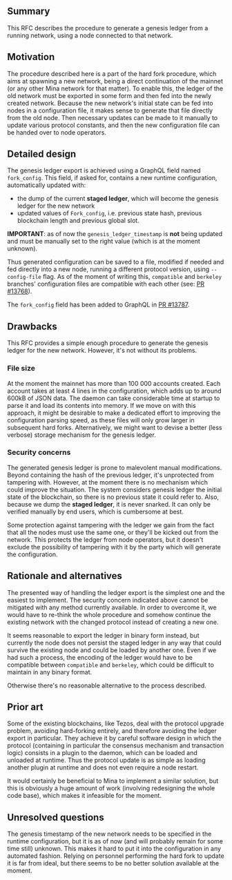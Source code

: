 ## Summary

This RFC describes the procedure to generate a genesis ledger from a
running network, using a node connected to that network.

## Motivation

The procedure described here is a part of the hard fork procedure,
which aims at spawning a new network, being a direct continuation of
the mainnet (or any other Mina network for that matter). To enable
this, the ledger of the old network must be exported in some form and
then fed into the newly created network. Because the new network's
initial state can be fed into nodes in a configuration file, it makes
sense to generate that file directly from the old node. Then necessary
updates can be made to it manually to update various protocol
constants, and then the new configuration file can be handed over to
node operators.

## Detailed design

The genesis ledger export is achieved using a GraphQL field named
`fork_config`. This field, if asked for, contains a new runtime
configuration, automatically updated with:

* the dump of the current **staged ledger**, which will become the
genesis ledger for the new network
* updated values of `Fork_config`, i.e. previous state hash, previous
blockchain length and previous global slot.

**IMPORTANT**: as of now the `genesis_ledger_timestamp` is **not**
being updated and must be manually set to the right value (which is at
the moment unknown).

Thus generated configuration can be saved to a file, modified if
needed and fed directly into a new node, running a different protocol
version, using `--config-file` flag. As of the moment of writing this,
`compatible` and `berkeley` branches' configuration files are
compatible with each other (see: [PR #13768](https://github.com/MinaProtocol/mina/pull/13768)).

The `fork_config` field has been added to GraphQL in [PR #13787](https://github.com/MinaProtocol/mina/pull/13787).

## Drawbacks

This RFC provides a simple enough procedure to generate the genesis
ledger for the new network. However, it's not without its problems.

### File size

At the moment the mainnet has more than 100 000 accounts created.
Each account takes at least 4 lines in the configuration, which adds
up to around 600kB of JSON data. The daemon can take considerable time
at startup to parse it and load its contents into memory. If we move
on with this approach, it might be desirable to make a dedicated
effort to improving the configuration parsing speed, as these files
will only grow larger in subsequent hard forks. Alternatively, we
might want to devise a better (less verbose) storage mechanism for the
genesis ledger.

### Security concerns

The generated genesis ledger is prone to malevolent manual
modifications. Beyond containing the hash of the previous ledger, it's
unprotected from tampering with. However, at the moment there is no
mechanism which could improve the situation. The system considers
genesis ledger the initial state of the blockchain, so there is no
previous state it could refer to. Also, because we dump the **staged
ledger**, it is never snarked. It can only be verified manually by end
users, which is cumbersome at best.

Some protection against tampering with the ledger we gain from the
fact that all the nodes must use the same one, or they'll be kicked
out from the network. This protects the ledger from node operators,
but it doesn't exclude the possibility of tampering with it by the
party which will generate the configuration.

## Rationale and alternatives

The presented way of handling the ledger export is the simplest one
and the easiest to implement. The security concern indicated above
cannot be mitigated with any method currently available. In order to
overcome it, we would have to re-think the whole procedure and somehow
continue the existing network with the changed protocol instead of
creating a new one.

It seems reasonable to export the ledger in binary form instead, but
currently the node does not persist the staged ledger in any way that
could survive the existing node and could be loaded by another one.
Even if we had such a process, the encoding of the ledger would have
to be compatible between `compatible` and `berkeley`, which could be
difficult to maintain in any binary format.

Otherwise there's no reasonable alternative to the process described.

## Prior art

Some of the existing blockchains, like Tezos, deal with the protocol
upgrade problem, avoiding hard-forking entirely, and therefore
avoiding the ledger export in particular. They achieve it by careful
software design in which the protocol (containing in particular the
consensus mechanism and transaction logic) consists in a plugin to the
daemon, which can be loaded and unloaded at runtime. Thus the protocol
update is as simple as loading another plugin at runtime and does not
even require a node restart.

It would certainly be beneficial to Mina to implement a similar
solution, but this is obviously a huge amount of work (involving
redesigning the whole code base), which makes it infeasible for the
moment.

## Unresolved questions

The genesis timestamp of the new network needs to be specified in the
runtime configuration, but it is as of now (and will probably remain
for some time still) unknown. This makes it hard to put it into the
configuration in any automated fashion. Relying on personnel
performing the hard fork to update it is far from ideal, but there
seems to be no better solution available at the moment.
